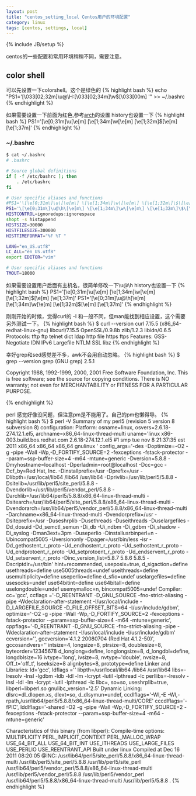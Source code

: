 ```yaml
---
layout: post
title: "centos_setting_local Centos用户的环境配置"
category: linux
tags: [centos, settings, local]
---
```

{% include JB/setup %}

centos的一些配置和常用环境稍稍不同，需要注意。

## color shell

可以先设置一下colorshell。这个是绿色的
{% highlight bash %}
echo "PS1='\[\033[02;32m\]\u@\H:\[\033[02;34m\]\w\$\[\033[00m\] '" >> ~/.bashrc
{% endhighlight %}

如果需要设置一下前面为红色,参考[arch](https://wiki.archlinux.org/index.php/Color_Bash_Prompt)的设置
history也设置一下
{% highlight bash %}
PS1='\[\e[0;31m\]\u\[\e[m\] \[\e[1;34m\]\w\[\e[m\] \[\e[1;32m\]\$\[\e[m\] \[\e[1;37m\]'
{% endhighlight %}

### ~/.bashrc

```bash
$ cat ~/.bashrc 
# .bashrc

# Source global definitions
if [ -f /etc/bashrc ]; then
    . /etc/bashrc
fi

# User specific aliases and functions
#PS1='\[\e[0;31m\]\u\[\e[m\] \[\e[1;34m\]\w\[\e[m\] \[\e[1;32m\]\$\[\e[m\] \[\e[1;37m\]'
PS1='\[\e[0;31m\]\u@\h\[\e[m\] \[\e[1;34m\]\w\[\e[m\] \[\e[1;32m\]\$\[\e[m\] \[\e[1;37m\]'
HISTCONTROL=ignoredups:ignorespace
shopt -s histappend
HISTSIZE=30000
HISTFILESIZE=300000
HISTTIMEFORMAT="%F %T "

LANG="en_US.utf8"
LC_ALL="en_US.utf8"
export EDITOR="vim"

# User specific aliases and functions
TMOUT=18000
```

如果需要设置用户后面有主机名，很简单修改一下\u@\h
history也设置一下
{% highlight bash %}
PS1='\[\e[0;31m\]\u\[\e[m\] \[\e[1;34m\]\w\[\e[m\] \[\e[1;32m\]\$\[\e[m\] \[\e[1;37m\]'
PS1='\[\e[0;31m\]\u@\h\[\e[m\] \[\e[1;34m\]\w\[\e[m\] \[\e[1;32m\]\$\[\e[m\] \[\e[1;37m\]'
{% endhighlight %}




刚刚开始的时候，觉得curl的 -I 和一般不同，但man能找到相应设置，这个需要另外测试一下。
{% highlight bash %}
$ curl --version
curl 7.15.5 (x86_64-redhat-linux-gnu) libcurl/7.15.5 OpenSSL/0.9.8b zlib/1.2.3 libidn/0.6.5
Protocols: tftp ftp telnet dict ldap http file https ftps 
Features: GSS-Negotiate IDN IPv6 Largefile NTLM SSL libz
{% endhighlight %}

幸好grep和sed感觉差不多，awk不会用自动忽略。
{% highlight bash %}
$ grep --version
grep (GNU grep) 2.5.1

Copyright 1988, 1992-1999, 2000, 2001 Free Software Foundation, Inc.
This is free software; see the source for copying conditions. There is NO
warranty; not even for MERCHANTABILITY or FITNESS FOR A PARTICULAR PURPOSE.

{% endhighlight %}

perl 感觉好像没问题，但注意pm是不能用了。自己的pm也懒得导。
{% highlight bash %}
$ perl -V
Summary of my perl5 (revision 5 version 8 subversion 8) configuration:
  Platform:
    osname=linux, osvers=2.6.18-274.12.1.el5, archname=x86_64-linux-thread-multi
    uname='linux x86-003.build.bos.redhat.com 2.6.18-274.12.1.el5 #1 smp tue nov 8 21:37:35 est 2011 x86_64 x86_64 x86_64 gnulinux '
    config_args='-des -Doptimize=-O2 -g -pipe -Wall -Wp,-D_FORTIFY_SOURCE=2 -fexceptions -fstack-protector --param=ssp-buffer-size=4 -m64 -mtune=generic -Dversion=5.8.8 -Dmyhostname=localhost -Dperladmin=root@localhost -Dcc=gcc -Dcf_by=Red Hat, Inc. -Dinstallprefix=/usr -Dprefix=/usr -Dlibpth=/usr/local/lib64 /lib64 /usr/lib64 -Dprivlib=/usr/lib/perl5/5.8.8 -Dsitelib=/usr/lib/perl5/site_perl/5.8.8 -Dvendorlib=/usr/lib/perl5/vendor_perl/5.8.8 -Darchlib=/usr/lib64/perl5/5.8.8/x86_64-linux-thread-multi -Dsitearch=/usr/lib64/perl5/site_perl/5.8.8/x86_64-linux-thread-multi -Dvendorarch=/usr/lib64/perl5/vendor_perl/5.8.8/x86_64-linux-thread-multi -Darchname=x86_64-linux-thread-multi -Dvendorprefix=/usr -Dsiteprefix=/usr -Duseshrplib -Dusethreads -Duseithreads -Duselargefiles -Dd_dosuid -Dd_semctl_semun -Di_db -Ui_ndbm -Di_gdbm -Di_shadow -Di_syslog -Dman3ext=3pm -Duseperlio -Dinstallusrbinperl=n -Ubincompat5005 -Uversiononly -Dpager=/usr/bin/less -isr -Dd_gethostent_r_proto -Ud_endhostent_r_proto -Ud_sethostent_r_proto -Ud_endprotoent_r_proto -Ud_setprotoent_r_proto -Ud_endservent_r_proto -Ud_setservent_r_proto -Dinc_version_list=5.8.7 5.8.6 5.8.5 -Dscriptdir=/usr/bin'
    hint=recommended, useposix=true, d_sigaction=define
    usethreads=define use5005threads=undef useithreads=define usemultiplicity=define
    useperlio=define d_sfio=undef uselargefiles=define usesocks=undef
    use64bitint=define use64bitall=define uselongdouble=undef
    usemymalloc=n, bincompat5005=undef
  Compiler:
    cc='gcc', ccflags ='-D_REENTRANT -D_GNU_SOURCE -fno-strict-aliasing -pipe -Wdeclaration-after-statement -I/usr/local/include -D_LARGEFILE_SOURCE -D_FILE_OFFSET_BITS=64 -I/usr/include/gdbm',
    optimize='-O2 -g -pipe -Wall -Wp,-D_FORTIFY_SOURCE=2 -fexceptions -fstack-protector --param=ssp-buffer-size=4 -m64 -mtune=generic',
    cppflags='-D_REENTRANT -D_GNU_SOURCE -fno-strict-aliasing -pipe -Wdeclaration-after-statement -I/usr/local/include -I/usr/include/gdbm'
    ccversion='', gccversion='4.1.2 20080704 (Red Hat 4.1.2-50)', gccosandvers=''
    intsize=4, longsize=8, ptrsize=8, doublesize=8, byteorder=12345678
    d_longlong=define, longlongsize=8, d_longdbl=define, longdblsize=16
    ivtype='long', ivsize=8, nvtype='double', nvsize=8, Off_t='off_t', lseeksize=8
    alignbytes=8, prototype=define
  Linker and Libraries:
    ld='gcc', ldflags =''
    libpth=/usr/local/lib64 /lib64 /usr/lib64
    libs=-lresolv -lnsl -lgdbm -ldb -ldl -lm -lcrypt -lutil -lpthread -lc
    perllibs=-lresolv -lnsl -ldl -lm -lcrypt -lutil -lpthread -lc
    libc=, so=so, useshrplib=true, libperl=libperl.so
    gnulibc_version='2.5'
  Dynamic Linking:
    dlsrc=dl_dlopen.xs, dlext=so, d_dlsymun=undef, ccdlflags='-Wl,-E -Wl,-rpath,/usr/lib64/perl5/5.8.8/x86_64-linux-thread-multi/CORE'
    cccdlflags='-fPIC', lddlflags='-shared -O2 -g -pipe -Wall -Wp,-D_FORTIFY_SOURCE=2 -fexceptions -fstack-protector --param=ssp-buffer-size=4 -m64 -mtune=generic'


Characteristics of this binary (from libperl): 
  Compile-time options: MULTIPLICITY PERL_IMPLICIT_CONTEXT
                        PERL_MALLOC_WRAP USE_64_BIT_ALL USE_64_BIT_INT
                        USE_ITHREADS USE_LARGE_FILES USE_PERLIO
                        USE_REENTRANT_API
  Built under linux
  Compiled at Dec 16 2011 08:20:05
  @INC:
    /usr/lib64/perl5/site_perl/5.8.8/x86_64-linux-thread-multi
    /usr/lib/perl5/site_perl/5.8.8
    /usr/lib/perl5/site_perl
    /usr/lib64/perl5/vendor_perl/5.8.8/x86_64-linux-thread-multi
    /usr/lib/perl5/vendor_perl/5.8.8
    /usr/lib/perl5/vendor_perl
    /usr/lib64/perl5/5.8.8/x86_64-linux-thread-multi
    /usr/lib/perl5/5.8.8
    .
{% endhighlight %}


